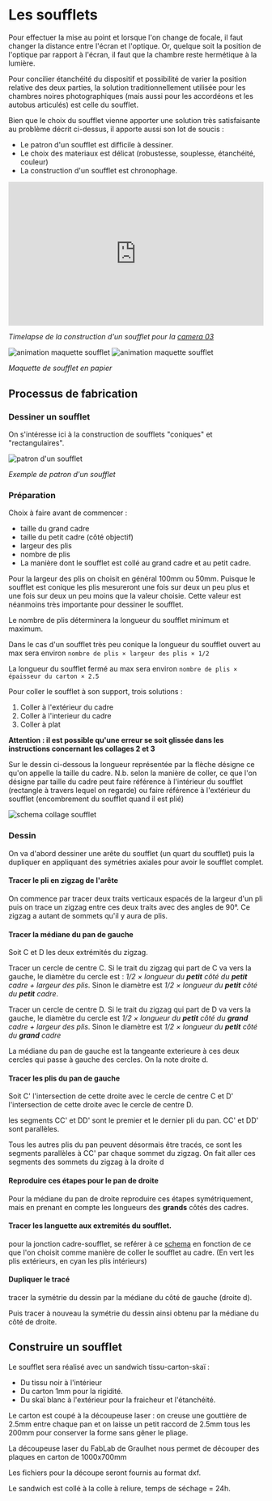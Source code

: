 # Les soufflets

Pour effectuer la mise au point et lorsque l'on change de focale, il faut changer la distance entre l'écran et l'optique.
Or, quelque soit la position de l'optique par rapport à l'écran, il faut que la chambre reste hermétique à la lumière.

Pour concilier étanchéité du dispositif et possibilité de varier la position relative des deux parties,
la solution traditionnellement utilisée pour les chambres noires photographiques (mais aussi pour les accordéons et les autobus articulés) est celle du soufflet.

Bien que le choix du soufflet vienne apporter une solution très satisfaisante au problème décrit ci-dessus, il apporte aussi son lot de soucis :
- Le patron d'un soufflet est difficile à dessiner.
- Le choix des materiaux est délicat (robustesse, souplesse, étanchéité, couleur)
- La construction d'un soufflet est chronophage.

<div style="padding-bottom: 56.25%; max-width: 100%; position: relative;"><iframe src="https://player.vimeo.com/video/816255116?title=0&portrait=0&byline=0" width="800px" height="450px" style="position: absolute; top: 0px; left: 0px; width: 100%; height: 100%;" frameborder="0"></iframe></div>

*Timelapse de la construction d'un soufflet pour la [camera 03](../prototypes/camera03.md)*

![animation maquette soufflet](/contenu/img/animation-maquette-soufflet-a.gif)
![animation maquette soufflet](/contenu/img/animation-maquette-soufflet-b.gif)

*Maquette de soufflet en papier*



## Processus de fabrication

### Dessiner un soufflet

On s'intéresse ici à la construction de soufflets "coniques" et "rectangulaires".

![patron d'un soufflet](/contenu/plans/soufflet-cam03-A.png)

*Exemple de patron d'un soufflet*

### Préparation

Choix à faire avant de commencer :

- taille du grand cadre
- taille du petit cadre (côté objectif)
- largeur des plis
- nombre de plis
- La manière dont le soufflet est collé au grand cadre et au petit cadre.

Pour la largeur des plis on choisit en général 100mm ou 50mm. Puisque le soufflet est conique les plis mesureront une fois sur deux un peu plus et une fois sur deux un peu moins que la valeur choisie. Cette valeur est néanmoins très importante pour dessiner le soufflet.

Le nombre de plis déterminera la longueur du soufflet minimum et maximum.

Dans le cas d'un soufflet très peu conique la longueur du soufflet ouvert au max sera environ `nombre de plis × largeur des plis × 1/2`

La longueur du soufflet fermé au max sera environ `nombre de plis × épaisseur du carton × 2.5`

Pour coller le soufflet à son support, trois solutions :

1. Coller à l'extérieur du cadre
2. Coller à l'interieur du cadre
3. Coller à plat

**Attention : il est possible qu'une erreur se soit glissée dans les instructions concernant les collages 2 et 3**

Sur le dessin ci-dessous la longueur représentée par la flèche désigne ce qu'on appelle la taille du cadre. N.b. selon la manière de coller, ce que l'on désigne par taille du cadre peut faire référence à l'intérieur du soufflet (rectangle à travers lequel on regarde) ou faire référence à l'extérieur du soufflet (encombrement du soufflet quand il est plié)

![schema collage soufflet](/contenu/plans/collage-soufflet.svg)

### Dessin

On va d'abord dessiner une arête du soufflet (un quart du soufflet) puis la dupliquer en appliquant des symétries axiales pour avoir le soufflet complet.

#### Tracer le pli en zigzag de l'arête

On commence par tracer deux traits verticaux espacés de la largeur d'un pli puis on trace un zigzag entre ces deux traits avec des angles de 90°. Ce zigzag a autant de sommets qu'il y aura de plis.

#### Tracer la médiane du pan de gauche

Soit C et D les deux extrémités du zigzag.

Tracer un cercle de centre C.
Si le trait du zigzag qui part de C va vers la gauche, le diamètre du cercle est : *1/2 × longueur du **petit** côté du **petit** cadre + largeur des plis*.
Sinon le diamètre est *1/2 × longueur du **petit** côté du **petit** cadre*.

Tracer un cercle de centre D.
Si le trait du zigzag qui part de D va vers la gauche, le diamètre du cercle est *1/2 × longueur du **petit** côté du **grand** cadre + largeur des plis*.
Sinon le diamètre est *1/2 × longueur du **petit** côté du **grand** cadre*

La médiane du pan de gauche est la tangeante exterieure à ces deux cercles qui passe à gauche des cercles. On la note droite d.

#### Tracer les plis du pan de gauche

Soit C' l'intersection de cette droite avec le cercle de centre C et D' l'intersection de cette droite avec le cercle de centre D.

les segments CC' et DD' sont le premier et le dernier pli du pan. CC' et DD' sont parallèles.

Tous les autres plis du pan peuvent désormais être tracés, ce sont les segments parallèles à CC' par chaque sommet du zigzag. On fait aller ces segments des sommets du zigzag à la droite d

#### Reproduire ces étapes pour le pan de droite

Pour la médiane du pan de droite reproduire ces étapes symétriquement, mais en prenant en compte les longueurs des **grands** côtés des cadres.

#### Tracer les languette aux extremités du soufflet.

pour la jonction cadre-soufflet, se reférer à ce [schema](/contenu/plans/collage-soufflet-patrons.png) en fonction de ce que l'on choisit comme manière de coller le soufflet au cadre. (En vert les plis extérieurs, en cyan les plis intérieurs)

#### Dupliquer le tracé 

tracer la symétrie du dessin par la médiane du côté de gauche (droite d).

Puis tracer à nouveau la symétrie du dessin ainsi obtenu par la médiane du côté de droite.

## Construire un soufflet

Le soufflet sera réalisé avec un sandwich tissu-carton-skaï :
- Du tissu noir à l'intérieur
- Du carton 1mm pour la rigidité.
- Du skaï blanc à l'extérieur pour la fraicheur et l'étanchéité.

Le carton est coupé à la découpeuse laser : on creuse une gouttière de 2.5mm entre chaque pan et on laisse un petit raccord de 2.5mm tous les 200mm pour conserver la forme sans gêner le pliage.

La découpeuse laser du FabLab de Graulhet nous permet de découper des plaques en carton de 1000x700mm

Les fichiers pour la découpe seront fournis au format dxf.

Le sandwich est collé à la colle à reliure, temps de séchage = 24h.
